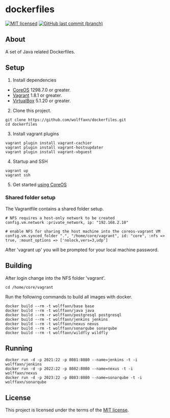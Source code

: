 # dockerfiles

[![MIT licensed](https://img.shields.io/badge/license-MIT-blue.svg)](https://opensource.org/licenses/MIT)
[![GitHub last commit (branch)](https://img.shields.io/github/last-commit/wolffaxn/dockerfiles/master.svg)](https://github.com/wolffaxn/dockerfiles)

## About

A set of Java related Dockerfiles.

## Setup

1) Install dependencies

* [CoreOS](https://coreos.com) 1298.7.0 or greater.
* [Vagrant](https://www.vagrantup.com) 1.8.1 or greater.
* [VirtualBox](https://www.virtualbox.org) 5.1.20 or greater.

2) Clone this project.

```
git clone https://github.com/wolffaxn/dockerfiles.git
cd dockerfiles
```

3) Install vagrant plugins

```
vagrant plugin install vagrant-cachier
vagrant plugin install vagrant-hostsupdater
vagrant plugin install vagrant-vbguest
```

4) Startup and SSH

```
vagrant up
vagrant ssh
```

5) Get started [using CoreOS](https://coreos.com/docs/using-coreos)

### Shared folder setup

The Vagrantfile contains a shared folder setup.

```
# NFS requires a host-only network to be created
config.vm.network :private_network, ip: "192.168.2.10"

# enable NFS for sharing the host machine into the coreos-vagrant VM
config.vm.synced_folder ".", "/home/core/vagrant", id: "core", :nfs => true, :mount_options => ['nolock,vers=3,udp']
```

After 'vagrant up' you will be prompted for your local machine password.

## Building

After login change into the NFS folder 'vagrant'.

```
cd /home/core/vagrant
```

Run the following commands to build all images with docker.

```
docker build --rm -t wolffaxn/base base
docker build --rm -t wolffaxn/java java
docker build --rm -r wolffaxn/postgresql postgresql
docker build --rm -t wolffaxn/jenkins jenkins
docker build --rm -t wolffaxn/nexus nexus
docker build --rm -t wolffaxn/sonarqube sonarqube
docker build --rm -t wolffaxn/wildfly wildfly
```

## Running

```
docker run -d -p 2021:22 -p 8081:8080 --name=jenkins -t -i wolffaxn/jenkins
docker run -d -p 2022:22 -p 8082:8080 --name=nexus -t -i wolffaxn/nexus
docker run -d -p 2023:22 -p 8083:8080 --name=sonarqube -t -i wolffaxn/sonarqube
```

## License

This project is licensed under the terms of the [MIT license](LICENSE).
